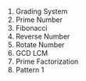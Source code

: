 1. Grading System
2. Prime Number
3. Fibonacci
4. Reverse Number
5. Rotate Number
6. GCD LCM
7. Prime Factorization
8. Pattern 1
